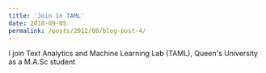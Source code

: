 ```yaml
---
title: 'Join in TAML'
date: 2018-09-05
permalink: /posts/2012/08/blog-post-4/
---
```

I join Text Analytics and Machine Learning Lab (TAML), Queen's University as a M.A.Sc student

